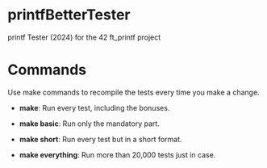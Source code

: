# printfBetterTester
printf Tester (2024) for the 42 ft_printf project

# Commands

Use make commands to recompile the tests every time you make a change.

- **make**: Run every test, including the bonuses.

- **make basic**: Run only the mandatory part.

- **make short**: Run every test but in a short format.

- **make everything**: Run more than 20,000 tests just in case.

